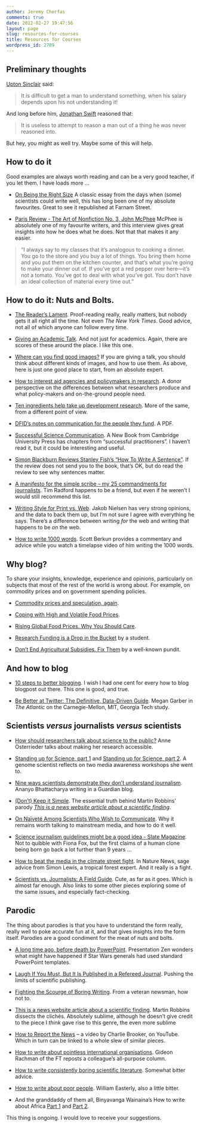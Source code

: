 ```yaml
---
author: Jeremy Cherfas
comments: true
date: 2012-02-27 19:47:56
layout: page
slug: resources-for-courses
title: Resources for Courses
wordpress_id: 2709
---
```


## Preliminary thoughts


[Upton Sinclair](http://en.wikiquote.org/wiki/Upton_Sinclair) said:  



> It is difficult to get a man to understand something, when his salary depends upon his not understanding it!


And long before him, [Jonathan Swift](http://en.wikiquote.org/wiki/Jonathan_Swift) reasoned that:  



> It is useless to attempt to reason a man out of a thing he was never reasoned into.



But hey, you might as well try. Maybe some of this will help.


## How to do it


Good examples are always worth reading and can be a very good teacher, if you let them. I have loads more …



	
  * [ On Being the Right Size](http://www.farnamstreetblog.com/2011/12/on-being-the-right-size/) A classic essay from the days when (some) scientists could write well, this has long been one of my absolute favourites. Great to see it republished at Farnam Street.

	
  * [Paris Review - The Art of Nonfiction No. 3, John McPhee](http://www.theparisreview.org/interviews/5997/the-art-of-nonfiction-no-3-john-mcphee) McPhee is absolutely one of my favourite writers, and this interview gives great insights into how he does what he does. Not that that makes it any easier.




> “I always say to my classes that it’s analogous to cooking a dinner. You go to the store and you buy a lot of things. You bring them home and you put them on the kitchen counter, and that’s what you’re going to make your dinner out of. If you’ve got a red pepper over here—it’s not a tomato. You’ve got to deal with what you’ve got. You don’t have an ideal collection of material every time out.”








## How to do it: Nuts and Bolts.





	
  * [The Reader’s Lament](http://topics.blogs.nytimes.com/2011/10/04/the-readers-lament/). Proof-reading really, really matters, but nobody gets it all right all the time. Not even _The New York Times_. Good advice, not all of which anyone can follow every time.

	
  * [Giving an Academic Talk](http://www.cs.berkeley.edu/%7Ejrs/speaking.html). And not just for academics. Again, there are scores of these around the place. I like this one.

	
  * [Where can you find good images?](http://presentationzen.blogs.com/presentationzen/2006/01/where_can_you_f.html) If you are giving a talk, you should think about different kinds of images, and how to use them. As above, here is just one good place to start, from an absolute expert.

	
  * [ How to interest aid agencies and policymakers in research](http://www.dandc.eu/articles/220167/index.en.shtml). A donor perspective on the differences between what researchers produce and what policy-makers and on-the-ground people need.

	
  * [Ten ingredients help take up development research](http://euforic.blogspot.com/2008/07/ten-ingredients-help-take-up.html). More of the same, from a different point of view.

	
  * [DFID’s notes on communication for the people they fund](http://webarchive.nationalarchives.gov.uk/%2B/http://www.dfid.gov.uk/research/communication-research.pdf). A PDF.

	
  * [Successful Science Communication](http://www.cambridge.org/es/knowledge/isbn/item6453536/). A New Book from Cambridge University Press has chapters from “successful practitioners”. I haven’t read it, but it could be interesting and useful.

	
  * [Simon Blackburn Reviews Stanley Fish’s “How To Write A Sentence”](http://www.tnr.com/book/review/stanley-fish-write-sentence). If the review does not send you to the book, that’s OK, but do read the review to see why sentences matter.

	
  * [A manifesto for the simple scribe – my 25 commandments for journalists](http://www.guardian.co.uk/science/blog/2011/jan/19/manifesto-simple-scribe-commandments-journalists). Tim Radford happens to be a friend, but even if he weren’t I would still recommend this list.

	
  * [Writing Style for Print vs. Web](http://www.useit.com/alertbox/print-vs-online-content.html). Jakob Nielsen has very strong opinions, and the data to back them up, but I’m not sure I agree with everything he says. There’s a difference between writing _for_ the web and writing that happens to be _on_ the web.

	
  * [How to write 1000 words](http://www.scottberkun.com/blog/2010/video-how-to-write-1000-words/). Scott Berkun provides a commentary and advice while you watch a timelapse video of him writing the 1000 words.




## Why blog?


To share your insights, knowledge, experience and opinions, particularly on subjects that most of the rest of the world is wrong about. For example, on commodity prices and on government spending policies.



	
  * [Commodity prices and speculation, again](http://greedgreengrains.blogspot.com/2011/01/commodity-prices-and-speculation-again.html).

	
  * [Coping with High and Volatile Food Prices](http://greedgreengrains.blogspot.com/2011/02/coping-with-high-and-volatile-food.html).

	
  * [Rising Global Food Prices. Why You Should Care](http://appliedmythology.blogspot.com/2011/02/rising-global-food-prices-why-you.html).

	
  * [ Research Funding is a Drop in the Bucket](http://www.jamesandthegiantcorn.com/2011/01/02/research-funding-is-a-drop-in-the-bucket/) by a student.

	
  * [ Don’t End Agricultural Subsidies. Fix Them](http://opinionator.blogs.nytimes.com/2011/03/01/dont-end-agricultural-subsidies-fix-them/?nl=todaysheadlines&emc=thab1) by a well-known pundit.




## And how to blog





	
  * [10 steps to better blogging](http://www.splatf.com/2011/12/better-blogging/). I wish I had one cent for every how to blog blogpost out there. This one is good, and true.

	
  * [Be Better at Twitter: The Definitive, Data-Driven Guide](http://www.theatlantic.com/technology/archive/2012/01/be-better-at-twitter-the-definitive-data-driven-guide/252273/). Megan Garber in _The Atlantic_ on the Carnegie-Mellon, MIT, Georgia Tech study.




## Scientists _versus_ journalists _versus_ scientists





	
  * [How should researchers talk about science to the public?](http://www.guardian.co.uk/higher-education-network/blog/2012/feb/20/making-science-accessible) Anne Osterrieder talks about making her research accessible.

	
  * [Standing up for Science, part 1](http://www.personalgenomics.us/1863/standing-up-for-science-part-1/) and [Standing up for Science, part 2](http://www.personalgenomics.us/1881/standing-up-for-science-part-2/). A genome scientist reflects on two media awareness workshops she went to.

	
  * [Nine ways scientists demonstrate they don’t understand journalism](http://www.guardian.co.uk/science/blog/2012/jan/17/scientists-journalism). Ananyo Bhattacharya writing in a Guardian blog.

	
  * [(Don’t) Keep it Simple](http://www.scienceprogress.org/2010/11/don%E2%80%99t-keep-it-simple/). The essential truth behind Martin Robbins’ parody _[This is a news website article about a scientific finding](http://www.guardian.co.uk/science/the-lay-scientist/2010/sep/24/1)_.

	
  * [On Naïveté Among Scientists Who Wish to Communicate](http://blogs.scientificamerican.com/evo-eco-lab/2011/10/04/on-naivete-among-scientists-who-wish-to-communicate/). Why it remains worth talking to mainstream media, and how to do it well.

	
  * [Science journalism guidelines might be a good idea - Slate Magazine](http://www.slate.com/articles/health_and_science/new_scientist/2011/12/science_journalism_guidelines_might_be_a_good_idea.html). Not to quibble with Fiona Fox, but the first claims of a human clone being born go back a lot further than 9 years …

	
  * [How to beat the media in the climate street fight](http://www.nature.com/news/2010/101103/full/468007a.html). In Nature News, sage advice from Simon Lewis, a tropical forest expert. And it really is a fight.

	
  * [Scientists vs. Journalists: A Field Guide](http://deepseanews.com/2011/10/scientists-journalists-a-field-guide/). Cute, as far as it goes. Which is almost far enough. Also links to some other pieces exploring some of the same issues, and especially fact-checking.




## Parodic


The thing about parodies is that you have to understand the form really, really well to poke accurate fun at it, and that gives insights into the form itself. Parodies are a good condiment for the meat of nuts and bolts.



	
  * [A long time ago, before death by PowerPoint](http://www.presentationzen.com/presentationzen/2010/08/a-long-time-ago-before-death-by-powerpoint.html). Presentation Zen wonders what might have happened if Star Wars generals had used standard PowerPoint templates.

	
  * [Laugh If You Must, But It Is Published in a Refereed Journal](http://delong.typepad.com/sdj/2010/12/laugh-if-you-must-but-it-is-published-in-a-refereed-journal.html). Pushing the limits of scientific publishing.

	
  * [Fighting the Scourge of Boring Writing](http://blogs.scientificamerican.com/degrees-of-freedom/2011/08/30/the-lede-desk-fighting-the-scourge-of-boring-writing/). From a veteran newsman, how not to.

	
  * [This is a news website article about a scientific finding](http://www.guardian.co.uk/science/the-lay-scientist/2010/sep/24/1). Martin Robbins dissects the clichés. Absolutely sublime, although he doesn’t give credit to the piece I _think_ gave rise to this genre, the even more sublime

	
  * [How to Report the News](http://www.youtube.com/watch?v=aHun58mz3vI) – a video by Charlie Brooker, on YouTube. Which in turn can be linked to a whole slew of similar pieces.

	
  * [How to write about pointless international organisations](http://blogs.ft.com/rachmanblog/2008/07/the-g8-and-alan-beattie/#more-337). Gideon Rachman of the FT reposts a colleague’s all-purpose column.

	
  * [How to write consistently boring scientific literature](http://rs.resalliance.org/2007/04/19/how-to-write-consistently-boring-scientific-literature/). Somewhat bitter advice.

	
  * [How to write about poor people](http://aidwatchers.com/2009/12/how-to-write-about-poor-people/). William Easterly, also a little bitter.

	
  * And the granddaddy of them all, Binyavanga Wainaina’s How to write about Africa [Part 1](http://www.granta.com/Archive/92/How-to-Write-about-Africa/Page-1) and [Part 2](http://www.bidoun.org/magazine/21-bazaar-ii/how-to-write-about-africa-ii-the-revenge-by-binyavanga-wainaina/).



This thing is ongoing. I would love to receive your suggestions.
